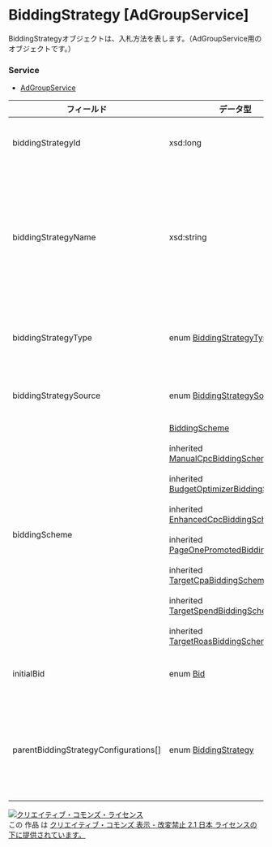 # BiddingStrategy [AdGroupService]
BiddingStrategyオブジェクトは、入札方法を表します。（AdGroupService用のオブジェクトです。）
### Service
+ [AdGroupService](../services/AdGroupService.md)

| フィールド | データ型 | 説明 | ADD | SET | REMOVE | 
|---|---|---|---|---|---|
| biddingStrategyId| xsd:long| 自動入札IDです。| Opt| Opt<br>                        (updatable)| ─ |
| biddingStrategyName| xsd:string| 自動入札名です。（50文字以内になります）| ─| ─| ─ |
| biddingStrategyType| enum <a href="../data/BiddingStrategyType.md">BiddingStrategyType</a>| 自動入札タイプです。| Opt| Opt<br>                        (updatable)| ─ |
| biddingStrategySource| enum <a href="../data/BiddingStrategySource.md">BiddingStrategySource</a>| 入札ソースです。| ─| ─| ─ |
| biddingScheme| <a href="../data/BiddingScheme_nonBiddingStrategy.md">BiddingScheme</a><br><br> inherited <a href="../data/ManualCpcBiddingScheme.md">ManualCpcBiddingScheme</a><br><br> inherited <a href="../data/BudgetOptimizerBiddingScheme.md">BudgetOptimizerBiddingScheme </a><br><br> inherited <a href="../data/EnhancedCpcBiddingScheme_nonBiddingStrategy.md">EnhancedCpcBiddingScheme</a><br><br> inherited <a href="../data/PageOnePromotedBiddingScheme_nonBiddingStrategy.md">PageOnePromotedBiddingScheme </a><br><br> inherited <a href="../data/TargetCpaBiddingScheme_nonBiddingStrategy.md">TargetCpaBiddingScheme</a><br><br> inherited <a href="../data/TargetSpendBiddingScheme_nonBiddingStrategy.md">TargetSpendBiddingScheme</a><br><br> inherited <a href="../data/TargetRoasBiddingScheme_nonBiddingStrategy.md">TargetRoasBiddingScheme</a>| 自動入札設定詳細です。| ─| ─| ─ |
| initialBid| enum <a href="../data/Bid_AdGroup.md">Bid</a>| 入札価格です。| Opt| Opt<br>                        (updatable)| ─ |
| parentBiddingStrategyConfigurations[]| enum <a href="../data/BiddingStrategy_AdGroup.md">BiddingStrategy</a>| 上位エンティティの入札設定です。| ─| ─| ─ |
<a rel="license" href="http://creativecommons.org/licenses/by-nd/2.1/jp/"><img alt="クリエイティブ・コモンズ・ライセンス" style="border-width:0" src="https://i.creativecommons.org/l/by-nd/2.1/jp/88x31.png" /></a><br />この 作品 は <a rel="license" href="http://creativecommons.org/licenses/by-nd/2.1/jp/">クリエイティブ・コモンズ 表示 - 改変禁止 2.1 日本 ライセンスの下に提供されています。</a>
